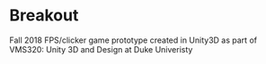# Breakout
Fall 2018
FPS/clicker game prototype created in Unity3D as part of VMS320: Unity 3D and Design at Duke Univeristy
